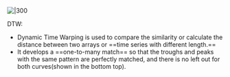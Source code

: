 ![|300](https://miro.medium.com/max/680/1*uFicSZjqkNBfsyrsJw7J9g.jpeg)

DTW:
- Dynamic Time Warping is used to compare the similarity or calculate the distance between two arrays or ==time series with different length.==
- It develops a ==one-to-many match== so that the troughs and peaks with the same pattern are perfectly matched, and there is no left out for both curves(shown in the bottom top).